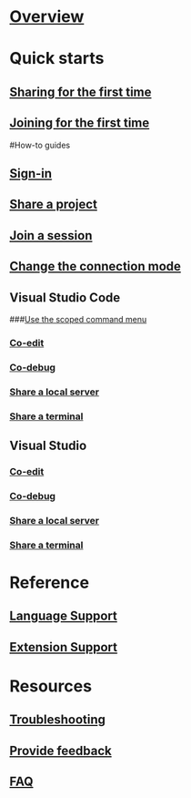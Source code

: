# [Overview](getting-started.md)
# Quick starts
## [Sharing for the first time](quick-start-share.md)
## [Joining for the first time](quick-start-join.md)
#How-to guides
## [Sign-in](getting-started.md#sign-into-visual-studio-live-share)
## [Share a project](getting-started.md#share-a-project)
## [Join a session](getting-started.md#join-a-collaboration-session)
## [Change the connection mode](getting-started.md#change-the-connection-mode)
## Visual Studio Code

###[Use the scoped command menu](collab-vscode.md#use-the-scoped-command-menu)
### [Co-edit](collab-vscode.md#co-edit)
### [Co-debug](collab-vscode.md#co-debug)
### [Share a local server](collab-vscode.md#share-a-local-server)
### [Share a terminal](collab-vscode.md#share-a-terminal)
## Visual Studio
### [Co-edit](collab-vs.md#co-edit)
### [Co-debug](collab-vs.md#co-debug)
### [Share a local server](collab-vs.md#share-a-local-server)
### [Share a terminal](collab-vs.md#share-a-terminal)
# Reference
## [Language Support](platform-support.md)
## [Extension Support](extensions.md)
# Resources
## [Troubleshooting](troubleshooting.md)
## [Provide feedback](support.md)
## [FAQ](https://aka.ms/vsls-faq)
